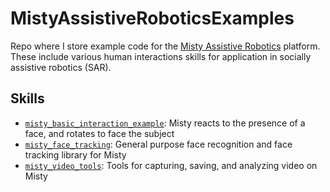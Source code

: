 # MistyAssistiveRoboticsExamples

Repo where I store example code for the [Misty Assistive Robotics](https://www.mistyrobotics.com/) platform.
These include various human interactions skills for application in socially assistive robotics (SAR).

## Skills
- [`misty_basic_interaction_example`]("https://github.com/cogrpar/MistyAssistiveRoboticsExamples/tree/main/misty_basic_interaction_example"): Misty reacts to the presence of a face, and rotates to face the subject
- [`misty_face_tracking`]("https://github.com/cogrpar/MistyAssistiveRoboticsExamples/tree/main/misty_face_tracking"): General purpose face recognition and face tracking library for Misty
- [`misty_video_tools`]("https://github.com/cogrpar/MistyAssistiveRoboticsExamples/tree/main/misty_face_tracking"): Tools for capturing, saving, and analyzing video on Misty